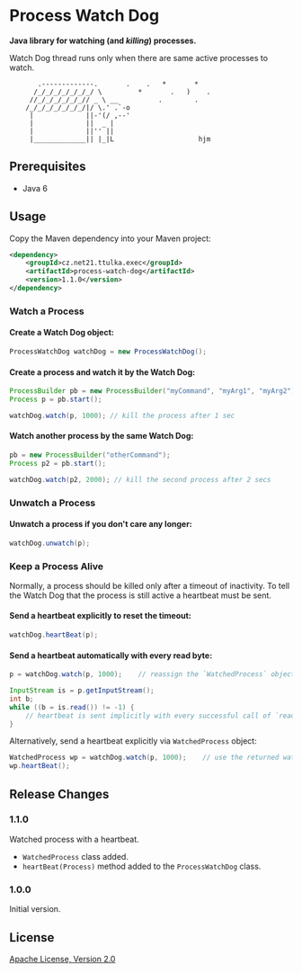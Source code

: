 # Process Watch Dog

**Java library for watching (and *killing*) processes.**

Watch Dog thread runs only when there are same active processes to watch.

```
       .-------------.       .    .   *       *   
      /_/_/_/_/_/_/_/ \         *       .   )    .
     //_/_/_/_/_/_// _ \ __          .        .   
    /_/_/_/_/_/_/_/|/ \.' .`-o                    
     |             ||-'(/ ,--'                    
     |             ||  _ |                        
     |             ||'' ||                        
     |_____________|| |_|L                     hjm
```

## Prerequisites
- Java 6

## Usage

Copy the Maven dependency into your Maven project:
```xml
<dependency>
    <groupId>cz.net21.ttulka.exec</groupId>
    <artifactId>process-watch-dog</artifactId>
    <version>1.1.0</version>
</dependency>
```

### Watch a Process

#### Create a Watch Dog object:
```java
ProcessWatchDog watchDog = new ProcessWatchDog();
```

#### Create a process and watch it by the Watch Dog:
```java
ProcessBuilder pb = new ProcessBuilder("myCommand", "myArg1", "myArg2");
Process p = pb.start();

watchDog.watch(p, 1000); // kill the process after 1 sec
```

#### Watch another process by the same Watch Dog:
```java
pb = new ProcessBuilder("otherCommand");
Process p2 = pb.start();

watchDog.watch(p2, 2000); // kill the second process after 2 secs
```

### Unwatch a Process

#### Unwatch a process if you don't care any longer:
```java
watchDog.unwatch(p);
```

### Keep a Process Alive
Normally, a process should be killed only after a timeout of inactivity. 
To tell the Watch Dog that the process is still active a heartbeat must be sent. 

#### Send a heartbeat explicitly to reset the timeout:
```java
watchDog.heartBeat(p);
```

#### Send a heartbeat automatically with every read byte:
```java
p = watchDog.watch(p, 1000);    // reassign the `WatchedProcess` object to the process reference

InputStream is = p.getInputStream();
int b;
while ((b = is.read()) != -1) {
    // heartbeat is sent implicitly with every successful call of `read()` 
}
``` 
Alternatively, send a heartbeat explicitly via `WatchedProcess` object:
```java
WatchedProcess wp = watchDog.watch(p, 1000);    // use the returned watched process object
wp.heartBeat();
```

## Release Changes

### 1.1.0
Watched process with a heartbeat.

- `WatchedProcess` class added.
- `heartBeat(Process)` method added to the `ProcessWatchDog` class.

### 1.0.0
Initial version.

## License

[Apache License, Version 2.0](http://www.apache.org/licenses/LICENSE-2.0)
